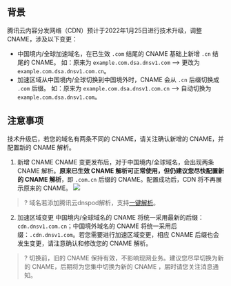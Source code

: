 ## 背景

腾讯云内容分发网络（CDN）预计于2022年1月25日进行技术升级，调整 CNAME，涉及以下变更：

- 中国境内/全球加速域名，在已生效 `.com` 结尾的 CNAME 基础上新增 `.cn` 结尾的 CNAME。
如：原来为 `example.com.dsa.dnsv1.com`  -->  更改为 `example.com.dsa.dnsv1.com.cn`。
- 加速区域从中国境内/全球切换到中国境外时，CNAME 会从 `.cn` 后缀切换成 `.com` 后缀。
如：原来为 `example.com.dsa.dnsv1.com.cn`  -->  自动切换为 `example.com.dsa.dnsv1.com`。

## 注意事项

技术升级后，若您的域名有两条不同的 CNAME，请关注确认新增的 CNAME，并配置新的 CNAME 解析。

1. 新增 CNAME
   CNAME 变更发布后，对于中国境内/全球域名，会出现两条 CNAME 解析。**原来已生效 CNAME 解析可正常使用，但仍建议您尽快配置新的 CNAME 解析**，即 `.com.cn` 后缀的 CNAME。配置成功后，CDN 将不再展示原来的 CNAME。
![](https://qcloudimg.tencent-cloud.cn/raw/062465982361ae2d543edffc207a1199.jpg)
>? 域名若添加腾讯云dnspod解析，支持[一键解析](https://cloud.tencent.com/document/product/228/59152)。
2. 加速区域变更
   中国境内/全球域名的 CNAME 将统一采用最新的后缀：`cdn.dnsv1.com.cn`；中国境外域名的 CNAME 将统一采用后缀：`.cdn.dnsv1.com`。若您需要进行加速区域变更，相应 CNAME 后缀也会发生变更，请注意确认和修改您的 CNAME 解析。
>? 切换前，旧的 CNAME 保持有效，不影响现网业务。建议您尽早切换为新的 CNAME，后期将为您集中切换为新的 CNAME ，届时请您关注消息通知。

